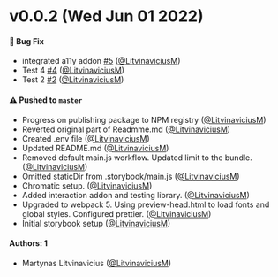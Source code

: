 # v0.0.2 (Wed Jun 01 2022)

#### 🐛 Bug Fix

- integrated a11y addon [#5](https://github.com/LitvinaviciusM/trendsales-components-fe/pull/5) ([@LitvinaviciusM](https://github.com/LitvinaviciusM))
- Test 4 [#4](https://github.com/LitvinaviciusM/trendsales-components-fe/pull/4) ([@LitvinaviciusM](https://github.com/LitvinaviciusM))
- Test 2 [#2](https://github.com/LitvinaviciusM/trendsales-components-fe/pull/2) ([@LitvinaviciusM](https://github.com/LitvinaviciusM))

#### ⚠️ Pushed to `master`

- Progress on publishing package to NPM registry ([@LitvinaviciusM](https://github.com/LitvinaviciusM))
- Reverted original part of Readmme.md ([@LitvinaviciusM](https://github.com/LitvinaviciusM))
- Created .env file ([@LitvinaviciusM](https://github.com/LitvinaviciusM))
- Updated README.md ([@LitvinaviciusM](https://github.com/LitvinaviciusM))
- Removed default main.js workflow. Updated limit to the bundle. ([@LitvinaviciusM](https://github.com/LitvinaviciusM))
- Omitted staticDir from .storybook/main.js ([@LitvinaviciusM](https://github.com/LitvinaviciusM))
- Chromatic setup. ([@LitvinaviciusM](https://github.com/LitvinaviciusM))
- Added interaction addon and testing library. ([@LitvinaviciusM](https://github.com/LitvinaviciusM))
- Upgraded to webpack 5. Using preview-head.html to load fonts and global styles. Configured prettier. ([@LitvinaviciusM](https://github.com/LitvinaviciusM))
- Initial storybook setup ([@LitvinaviciusM](https://github.com/LitvinaviciusM))

#### Authors: 1

- Martynas Litvinavicius ([@LitvinaviciusM](https://github.com/LitvinaviciusM))

